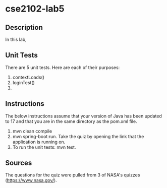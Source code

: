 # cse2102-lab5

## Description
In this lab, 

## Unit Tests
There are 5 unit tests. Here are each of their purposes:
1. contextLoads()
2. loginTest()
3. 

## Instructions
The below instructions assume that your version of Java has been updated to 17 and that you are in the same directory as the pom.xml file. 
1. mvn clean compile
2. mvn spring-boot:run. Take the quiz by opening the link that the application is running on. 
3. To run the unit tests: mvn test.

## Sources
The questions for the quiz were pulled from 3 of NASA's quizzes (https://www.nasa.gov/).

